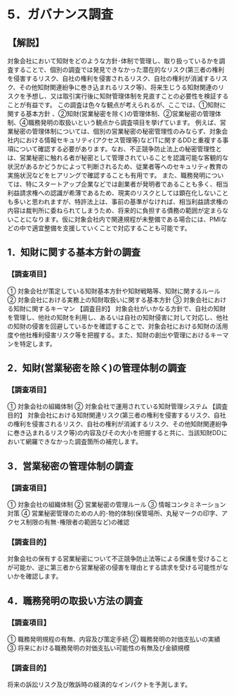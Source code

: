 # 5．ガバナンス調査

## 【解説】

対象会社において知財をどのような方針･体制で管理し、取り扱っているかを調査することで、個別の調査では発見できなかった潜在的なリスク(第三者の権利を侵害するリスク、自社の権利を侵害されるリスク、自社の権利が消滅するリスク、その他知財関連紛争に巻き込まれるリスク等)、将来生じうる知財関連のリスクを予想し、又は取引実行後に知財管理体制を見直すことの必要性を検証することが有益です。
この調査は色々な観点が考えられるが、ここでは、①知財に関する基本方針
、②知財(営業秘密を除く)の管理体制、②営業秘密の管理体制、④職務発明の取扱いという観点から調査項目を挙げています。
例えば、営業秘密の管理体制については、個別の営業秘密の秘密管理性のみならず、対象会社内における情報セキュリティ(アクセス管理等)などITに関するDDと重複する事項について確認する必要があります。なお、不正競争防止法上の秘密管理性とは、営業秘密に触れる者が秘密として管理されていることを認識可能な客観的な状況があるかどうかによって判断されるため、従業者等へのセキュリティ教育の実施状況などをヒアリングで確認することも有用です。
また、職務発明については、特にスタートアップ企業などでは創業者が発明者であることも多く、相当利益請求権への認識が希薄であるため、現実のリスクとしては顕在化しないことも多いと思われますが、特許法上は、事前の基準がなければ、相当利益請求権の内容は裁判所に委ねられてしまうため、将来的に負担する債務の範囲が定まらないことになります。仮に対象会社内で関連規程が未整備である場合には、PMIなどの中で適宜整備を支援していくことで対応することも可能です。

## 1．知財に関する基本方針の調査

### 【調査項目】

① 対象会社が策定している知財基本方針や知財戦略等、知財に関するルール ② 対象会社における実務上の知財取扱いに関する基本方針 ③
対象会社における知財に関するキーマン 【調査目的】
対象会社がいかなる方針で、自社の知財を管理し、他社の知財を利用し、あるいは自社の知財侵害に対して対応し、他社の知財の侵害を回避しているかを確認することで、対象会社における知財の活用度や他社権利侵害リスク等を把握する。また、知財の創出や管理におけるキーマンを特定します。

## 2．知財(営業秘密を除く)の管理体制の調査

### 【調査項目】

① 対象会社の組織体制 ② 対象会社で運用されている知財管理システム 【調査目的】
対象会社における知財関連リスク(第三者の権利を侵害するリスク、自社の権利を侵害されるリスク、自社の権利が消滅するリスク、その他知財関連紛争に巻き込まれるリスク等)の内容及びその大小を把握すると共に、当該知財DDにおいて網羅できなかった調査箇所の補完します。

## 3．営業秘密の管理体制の調査

### 【調査項目】

① 対象会社の組織体制 ② 営業秘密の管理ルール ③ 情報コンタミネーション対策 ④
営業秘密管理のための人的･物的体制(保管場所、丸秘マークの印字、アクセス制限の有無･権限者の範囲など)の確認

### 【調査目的】

対象会社の保有する営業秘密について不正競争防止法等による保護を受けることが可能か、逆に第三者から営業秘密の侵害を理由とする請求を受ける可能性がないかを確認します。

## 4．職務発明の取扱い方法の調査

### 【調査項目】

① 職務発明規程の有無、内容及び策定手続 ② 職務発明の対価支払いの実績 ③ 将来における職務発明の対価支払い可能性の有無及び金額規模

### 【調査目的】

将来の訴訟リスク及び敗訴時の経済的なインパクトを予測します。
